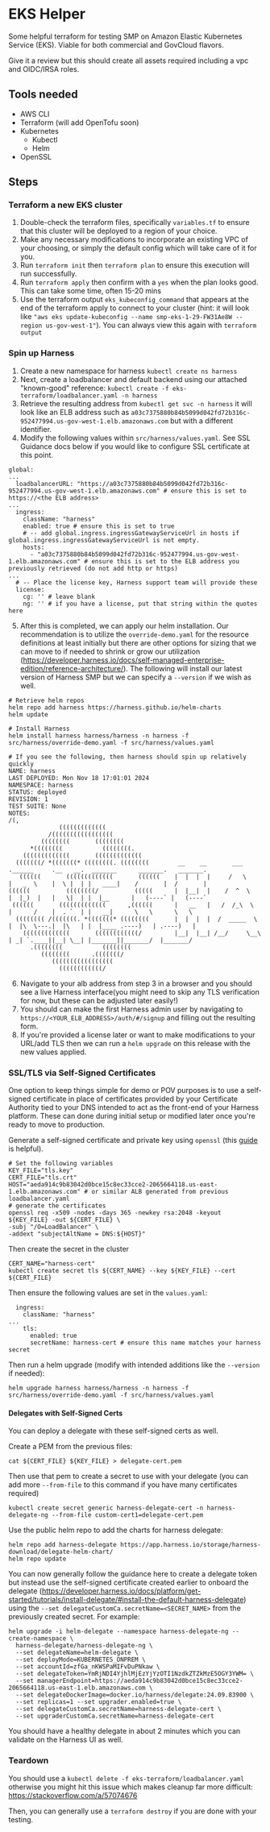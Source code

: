 # EKS Helper

Some helpful terraform for testing SMP on Amazon Elastic Kubernetes Service (EKS). Viable for both commercial and GovCloud flavors.

Give it a review but this should create all assets required including a vpc and OIDC/IRSA roles.

## Tools needed
- AWS CLI
- Terraform (will add OpenTofu soon)
- Kubernetes
  - Kubectl
  - Helm
- OpenSSL

## Steps

### Terraform a new EKS cluster
1. Double-check the terraform files, specifically `variables.tf` to ensure that this cluster will be deployed to a region of your choice.
2. Make any necessary modifications to incorporate an existing VPC of your choosing, or simply the default config which will take care of it for you.
3. Run `terraform init` then `terraform plan` to ensure this execution will run successfully.
4. Run `terraform apply` then confirm with a `yes` when the plan looks good. This can take some time, often 15-20 mins
5. Use the terraform output `eks_kubeconfig_command` that appears at the end of the terraform apply to connect to your cluster (hint: it will look like `"aws eks update-kubeconfig --name smp-eks-1-29-FW31Ae8W --region us-gov-west-1"`). You can always view this again with `terraform output`

### Spin up Harness
1. Create a new namespace for harness `kubectl create ns harness`
2. Next, create a loadbalancer and default backend using our attached "known-good" reference: `kubectl create -f eks-terraform/loadbalancer.yaml -n harness`
3. Retrieve the resulting address from `kubectl get svc -n harness` it will look like an ELB address such as `a03c7375880b84b5099d042fd72b316c-952477994.us-gov-west-1.elb.amazonaws.com` but with a different identifier. 
4. Modify the following values within `src/harness/values.yaml`. See SSL Guidance docs below if you would like to configure SSL certificate at this point.
```
global:
...
  loadbalancerURL: "https://a03c7375880b84b5099d042fd72b316c-952477994.us-gov-west-1.elb.amazonaws.com" # ensure this is set to https://<the ELB address>
...  
  ingress:
    className: "harness"
    enabled: true # ensure this is set to true
    # -- add global.ingress.ingressGatewayServiceUrl in hosts if global.ingress.ingressGatewayServiceUrl is not empty.
    hosts:
      - "a03c7375880b84b5099d042fd72b316c-952477994.us-gov-west-1.elb.amazonaws.com" # ensure this is set to the ELB address you previously retrieved (do not add http or https)
...
  # -- Place the license key, Harness support team will provide these
  license:
    cg: '' # leave blank
    ng: '' # if you have a license, put that string within the quotes here
```
5. After this is completed, we can apply our helm installation. Our recommendation is to utilize the `override-demo.yaml` for the resource definitions at least initially but there are other options for sizing that we can move to if needed to shrink or grow our utilization (https://developer.harness.io/docs/self-managed-enterprise-edition/reference-architecture/). The following will install our latest version of Harness SMP but we can specify a `--version` if we wish as well.
```
# Retrieve helm repos
helm repo add harness https://harness.github.io/helm-charts
helm update

# Install Harness
helm install harness harness/harness -n harness -f src/harness/override-demo.yaml -f src/harness/values.yaml

# If you see the following, then harness should spin up relatively quickly
NAME: harness
LAST DEPLOYED: Mon Nov 18 17:01:01 2024
NAMESPACE: harness
STATUS: deployed
REVISION: 1
TEST SUITE: None
NOTES:
/(,
              (((((((((((((
           /(((((((((((((((((
         ((((((((       ((((((((
      *((((((((           ((((((((.
    (((((((((((((       (((((((((((((
  (((((((/ *(((((((* ((((((((. ((((((((        __    __       ___      .______     .__   __.  _______      _______.   _______.
   ((((((       (((((((((((((       ((((((    |  |  |  |     /   \     |   _  \    |  \ |  | |   ____|    /       |  /       |
((((((          ((((((((/          (((((      |  |__|  |    /  ^  \    |  |_)  |   |   \|  | |  |__      |   (----` |   (----`
 ((((((       (((((((((((((      ,((((((      |   __   |   /  /_\  \   |      /    |  . `  | |   __|      \   \      \   \
  (((((((( /(((((((. *(((((((* ((((((((       |  |  |  |  /  _____  \  |  |\  \---.|  |\   | |  |____ .----)   | .----)   |
    (((((((((((((       ((((((((((((/         |__|  |__| /__/     \__\ | _| `.____||__| \__| |_______||_______/  |_______/
      .((((((((           ((((((((
         ((((((((      .(((((((/
            (((((((((((((((((
              ((((((((((((/
```
6. Navigate to your alb address from step 3 in a browser and you should see a live Harness interface(you might need to skip any TLS verification for now, but these can be adjusted later easily!) 
7. You should can make the first Harness admin user by navigating to `https://<YOUR_ELB_ADDRESS>/auth/#/signup` and filling out the resulting form.
8. If you're provided a license later or want to make modifications to your URL/add TLS then we can run a `helm upgrade` on this release with the new values applied.


### SSL/TLS via Self-Signed Certificates
One option to keep things simple for demo or POV purposes is to use a self-signed certificate in place of certificates provided by your Certificate Authority tied to your DNS intended to act as the front-end of your Harness platform. These can done during initial setup or modified later once you're ready to move to production.

Generate a self-signed certificate and private key using `openssl` (this [guide](https://kubernetes.github.io/ingress-nginx/user-guide/tls/) is helpful).
```
# Set the following variables
KEY_FILE="tls.key" 
CERT_FILE="tls.crt"
HOST="aeda914c9b83042d0bce15c8ec33cce2-2065664118.us-east-1.elb.amazonaws.com" # or similar ALB generated from previous loadbalancer.yaml
# generate the certificates
openssl req -x509 -nodes -days 365 -newkey rsa:2048 -keyout ${KEY_FILE} -out ${CERT_FILE} \
-subj "/O=LoadBalancer" \
-addext "subjectAltName = DNS:${HOST}"
```

Then create the secret in the cluster
```
CERT_NAME="harness-cert"
kubectl create secret tls ${CERT_NAME} --key ${KEY_FILE} --cert ${CERT_FILE}
```

Then ensure the following values are set in the `values.yaml`:
```
  ingress:
    className: "harness"
...
    tls:
      enabled: true
      secretName: harness-cert # ensure this name matches your harness secret
```

Then run a helm upgrade (modify with intended additions like the `--version` if needed):
```
helm upgrade harness harness/harness -n harness -f src/harness/override-demo.yaml -f src/harness/values.yaml
```

#### Delegates with Self-Signed Certs
You can deploy a delegate with these self-signed certs as well.

Create a PEM from the previous files:
```
cat ${CERT_FILE} ${KEY_FILE} > delegate-cert.pem
```

Then use that pem to create a secret to use with your delegate (you can add more `--from-file` to this command if you have many certificates required)
```
kubectl create secret generic harness-delegate-cert -n harness-delegate-ng --from-file custom-cert1=delegate-cert.pem
```

Use the public helm repo to add the charts for harness delegate:
```
helm repo add harness-delegate https://app.harness.io/storage/harness-download/delegate-helm-chart/
helm repo update
```

You can now generally follow the guidance here to create a delegate token but instead use the self-signed certificate created earlier to onboard the delegate (https://developer.harness.io/docs/platform/get-started/tutorials/install-delegate/#install-the-default-harness-delegate) using the `--set delegateCustomCa.secretName=<SECRET_NAME>` from the previously created secret. For example:
```
helm upgrade -i helm-delegate --namespace harness-delegate-ng --create-namespace \
  harness-delegate/harness-delegate-ng \
  --set delegateName=helm-delegate \
  --set deployMode=KUBERNETES_ONPREM \
  --set accountId=zfGa_nKWSPaMIFvDuPNkaw \
  --set delegateToken=YmRjNDI4YjhlMjEzYjYzOTI1NzdkZTZkMzE5OGY3YWM= \
  --set managerEndpoint=https://aeda914c9b83042d0bce15c8ec33cce2-2065664118.us-east-1.elb.amazonaws.com \
  --set delegateDockerImage=docker.io/harness/delegate:24.09.83900 \
  --set replicas=1 --set upgrader.enabled=true \
  --set delegateCustomCa.secretName=harness-delegate-cert \
  --set upgraderCustomCa.secretName=harness-delegate-cert
```

You should have a healthy delegate in about 2 minutes which you can validate on the Harness UI as well.

### Teardown
You should use a `kubectl delete -f eks-terraform/loadbalancer.yaml` otherwise you might hit this issue which makes cleanup far more difficult: https://stackoverflow.com/a/57074676

Then, you can generally use a `terraform destroy` if you are done with your testing. 
